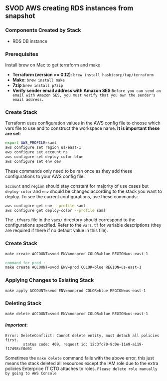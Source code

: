 ## SVOD AWS creating RDS instances from snapshot


### Components Created by Stack

- RDS DB instance


### Prerequisites

Install brew on Mac to get terraform and make
- **Terraform (version >= 0.12)**: ```brew install hashicorp/tap/terraform```
- **Make**: ```brew install make```
- **7zip**:```brew install p7zip```
- **Verify sender email address with Amazon SES**:```Before you can send an email with Amazon SES, you must verify that you own the sender's email address.```

### Create Stack

Terraform uses configuration values in the AWS config file to choose which vars file to use and to construct the workspace name. **It is important these are set**: 

```bash
export AWS_PROFILE=saml
aws configure set region us-east-1
aws configure set account ns
aws configure set deploy-color blue
aws configure set env dev
```

These commands only need to be ran once as they add these configurations to your AWS config file.

`account` and `region` should stay constant for majority of use cases but `deploy-color` and  `env` should be changed according to the stack you want to deploy. To see the current configurations, use these commands:

```bash
aws configure get env --profile saml
aws configure get deploy-color --profile saml
```

The `.tfvars` file in the `vars/` directory should correspond to the configurations specified. Refer to the `vars.tf` for variable descriptions (they are required if there if no default value in this file).

### Create Stack
```makefile
make create ACCOUNT=svod ENV=nonprod COLOR=blue REGION=us-east-1

command for prod :
make create ACCOUNT=svod ENV=prod COLOR=blue REGION=us-east-1
```

### Applying Changes to Existing Stack

```makefile
make apply ACCOUNT=svod ENV=nonprod COLOR=blue REGION=us-east-1
```

### Deleting Stack

```makefile
make delete ACCOUNT=svod ENV=nonprod COLOR=blue REGION=us-east-1
```

#### *Important*: 
```
Error: DeleteConflict: Cannot delete entity, must detach all policies first.
        status code: 409, request id: 12c3fc70-9c0e-11e9-a119-f17d98cf0d01
```
Sometimes the `make delete` command fails with the above error, this just means the stack deleted all resources except the IAM role due to the extra policies Enterprice IT CTO attaches to roles.
``Please delete role manually by going to AWS Console``